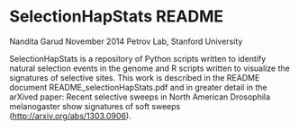 SelectionHapStats README
========================

Nandita Garud
November 2014
Petrov Lab, Stanford University

SelectionHapStats is a repository of Python scripts written to identify natural selection events in the genome and R scripts written to visualize the signatures of selective sites. This work is described in the README document README_selectionHapStats.pdf and in greater detail in the arXived paper: Recent selective sweeps in North American Drosophila melanogaster show signatures of soft sweeps (http://arxiv.org/abs/1303.0906). 


